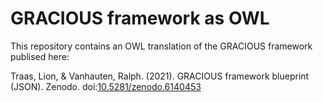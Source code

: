# GRACIOUS framework as OWL

This repository contains an OWL translation of the GRACIOUS framework publised here:

Traas, Lion, & Vanhauten, Ralph. (2021). GRACIOUS framework blueprint (JSON). Zenodo. doi:[10.5281/zenodo.6140453](https://doi.org/10.5281/zenodo.6140453)
